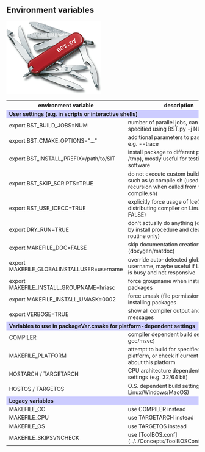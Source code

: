 ##  Environment variables

![](BST-small.png)


 <table>
 <tr>
   <th>environment variable</th>
   <th>description</th>
 </tr>
 <tr>
   <td colspan="2" bgcolor="#CCCCFF"><b>User settings
       (e.g. in scripts or interactive shells)</b></td>
 </tr>
 <tr>
   <td>export BST_BUILD_JOBS=NUM</td>
   <td>number of parallel jobs, can also be specified using
       BST.py -j NUM</td>
 </tr>
 <tr>
   <td>export BST_CMAKE_OPTIONS="..."</td>
   <td>additional parameters to pass to CMake, e.g. --trace</td>
 </tr>
 <tr>
   <td>export BST_INSTALL_PREFIX=/path/to/SIT</td>
   <td>install package to different path (e.g. /tmp), mostly useful for
       testing external software</td>
 </tr>
 <tr>
   <td>export BST_SKIP_SCRIPTS=TRUE</td>
   <td>do not execute custom build scripts such as \c compile.sh (used to
       avoid recursion when called from within \c compile.sh)</td>
 </tr>
 <tr>
   <td>export BST_USE_ICECC=TRUE</td>
   <td>explicitly force usage of IceCC distributing compiler on Linux
       (TRUE or FALSE)</td>
 </tr>

 <tr>
   <td>export DRY_RUN=TRUE</td>
   <td>don't actually do anything (considered by install procedure and
       cleaning routine only)</td>
 </tr>
 <tr>
   <td>export MAKEFILE_DOC=FALSE</td>
   <td>skip documentation creation (doxygen/matdoc)</td>
 </tr>
 <tr>
   <td>export MAKEFILE_GLOBALINSTALLUSER=username</td>
   <td>override auto-detected global install username, maybe useful if
       LDAP server is busy and not responsive</td>
 </tr>
 <tr>
   <td>export MAKEFILE_INSTALL_GROUPNAME=hriasc</td>
   <td>force groupname when installing packages</td>
 </tr>
 <tr>
   <td>export MAKEFILE_INSTALL_UMASK=0002</td>
   <td>force umask (file permissions) when installing packages</td>
 </tr>
 <tr>
   <td>export VERBOSE=TRUE</td>
   <td>show all compiler output and debug messages</td>
 </tr>
 <tr>
   <td colspan="2" bgcolor="#CCCCFF"><b>Variables to use in
       packageVar.cmake for platform-dependent settings</b></td>
 </tr>
 <tr>
   <td>COMPILER</td>
   <td>compiler dependent build settings (e.g. gcc/msvc)</td>
 </tr>
 <tr>
   <td>MAKEFILE_PLATFORM</td>
   <td>attempt to build for specified target platform, or check if current
       build is about this platform</td>
 </tr>
 <tr>
   <td>HOSTARCH / TARGETARCH</td>
   <td>CPU architecture dependent build settings (e.g. 32/64 bit)</td>
 </tr>
 <tr>
   <td>HOSTOS / TARGETOS</td>
   <td>O.S. dependent build settings (e.g. Linux/Windows/MacOS)</td>
 </tr>
 <tr>
   <td colspan="2" bgcolor="#CCCCFF"><b>Legacy
       variables</b></td>
 </tr>
 <tr>
   <td>MAKEFILE_CC</td>
   <td>use COMPILER instead</td>
 </tr>
 <tr>
   <td>MAKEFILE_CPU</td>
   <td>use TARGETARCH instead</td>
 </tr>
 <tr>
   <td>MAKEFILE_OS</td>
   <td>use TARGETOS instead</td>
 </tr>
 <tr>
   <td>MAKEFILE_SKIPSVNCHECK</td>
   <td>use [ToolBOS.conf](../../Concepts/ToolBOSConf.md)instead</td>
 </tr>

 </table>
